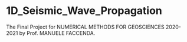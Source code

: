 # 1D_Seismic_Wave_Propagation
The Final Project for NUMERICAL METHODS FOR GEOSCIENCES 2020-2021 by Prof. MANUELE FACCENDA.
